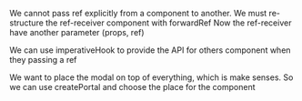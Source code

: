 We cannot pass ref explicitly from a component to another.
We must re-structure the ref-receiver component with forwardRef
Now the ref-receiver have another parameter (props, ref)

We can use imperativeHook to provide the API for others component when they passing a ref

We want to place the modal on top of everything, which is make senses. So we can use createPortal and choose the place for the component
